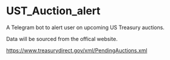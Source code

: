 # UST_Auction_alert
A Telegram bot to alert user on upcoming US Treasury auctions.


Data will be sourced from the offical website.

https://www.treasurydirect.gov/xml/PendingAuctions.xml
